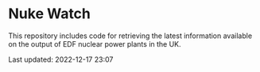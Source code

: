 # Nuke Watch

This repository includes code for retrieving the latest information available on the output of EDF nuclear power plants in the UK.

Last updated: 2022-12-17 23:07